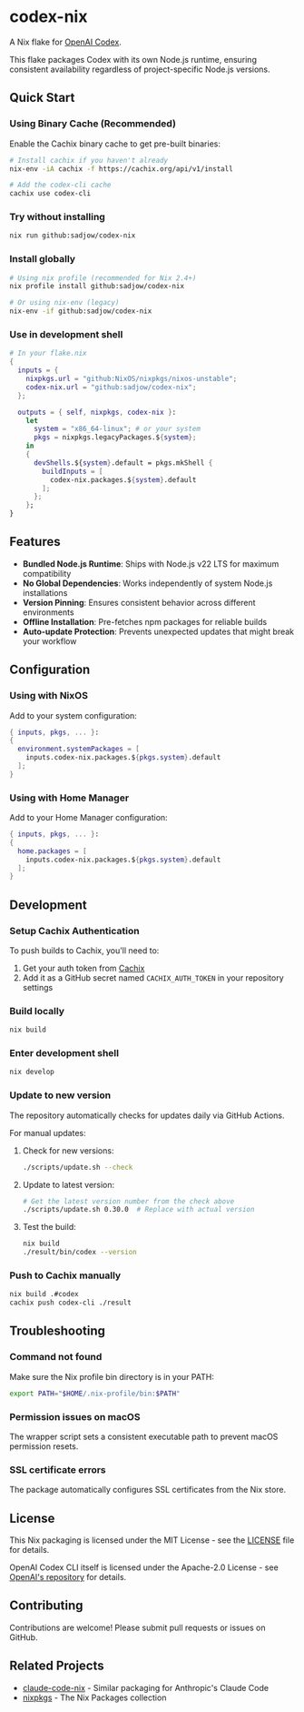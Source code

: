 # codex-nix

A Nix flake for [OpenAI Codex](https://github.com/openai/codex).

This flake packages Codex with its own Node.js runtime, ensuring consistent availability regardless of project-specific Node.js versions.

## Quick Start

### Using Binary Cache (Recommended)

Enable the Cachix binary cache to get pre-built binaries:

```bash
# Install cachix if you haven't already
nix-env -iA cachix -f https://cachix.org/api/v1/install

# Add the codex-cli cache
cachix use codex-cli
```

### Try without installing
```bash
nix run github:sadjow/codex-nix
```

### Install globally
```bash
# Using nix profile (recommended for Nix 2.4+)
nix profile install github:sadjow/codex-nix

# Or using nix-env (legacy)
nix-env -if github:sadjow/codex-nix
```

### Use in development shell
```nix
# In your flake.nix
{
  inputs = {
    nixpkgs.url = "github:NixOS/nixpkgs/nixos-unstable";
    codex-nix.url = "github:sadjow/codex-nix";
  };

  outputs = { self, nixpkgs, codex-nix }:
    let
      system = "x86_64-linux"; # or your system
      pkgs = nixpkgs.legacyPackages.${system};
    in
    {
      devShells.${system}.default = pkgs.mkShell {
        buildInputs = [
          codex-nix.packages.${system}.default
        ];
      };
    };
}
```

## Features

- **Bundled Node.js Runtime**: Ships with Node.js v22 LTS for maximum compatibility
- **No Global Dependencies**: Works independently of system Node.js installations
- **Version Pinning**: Ensures consistent behavior across different environments
- **Offline Installation**: Pre-fetches npm packages for reliable builds
- **Auto-update Protection**: Prevents unexpected updates that might break your workflow

## Configuration

### Using with NixOS

Add to your system configuration:

```nix
{ inputs, pkgs, ... }:
{
  environment.systemPackages = [
    inputs.codex-nix.packages.${pkgs.system}.default
  ];
}
```

### Using with Home Manager

Add to your Home Manager configuration:

```nix
{ inputs, pkgs, ... }:
{
  home.packages = [
    inputs.codex-nix.packages.${pkgs.system}.default
  ];
}
```

## Development

### Setup Cachix Authentication

To push builds to Cachix, you'll need to:

1. Get your auth token from [Cachix](https://app.cachix.org/cache/codex-cli#pull)
2. Add it as a GitHub secret named `CACHIX_AUTH_TOKEN` in your repository settings

### Build locally
```bash
nix build
```

### Enter development shell
```bash
nix develop
```

### Update to new version

The repository automatically checks for updates daily via GitHub Actions. 

For manual updates:

1. Check for new versions:
   ```bash
   ./scripts/update.sh --check
   ```
2. Update to latest version:
   ```bash
   # Get the latest version number from the check above
   ./scripts/update.sh 0.30.0  # Replace with actual version
   ```
3. Test the build:
   ```bash
   nix build
   ./result/bin/codex --version
   ```

### Push to Cachix manually
```bash
nix build .#codex
cachix push codex-cli ./result
```

## Troubleshooting

### Command not found
Make sure the Nix profile bin directory is in your PATH:
```bash
export PATH="$HOME/.nix-profile/bin:$PATH"
```

### Permission issues on macOS
The wrapper script sets a consistent executable path to prevent macOS permission resets.

### SSL certificate errors
The package automatically configures SSL certificates from the Nix store.

## License

This Nix packaging is licensed under the MIT License - see the [LICENSE](LICENSE) file for details.

OpenAI Codex CLI itself is licensed under the Apache-2.0 License - see [OpenAI's repository](https://github.com/openai/codex) for details.

## Contributing

Contributions are welcome! Please submit pull requests or issues on GitHub.

## Related Projects

- [claude-code-nix](https://github.com/sadjow/claude-code-nix) - Similar packaging for Anthropic's Claude Code
- [nixpkgs](https://github.com/NixOS/nixpkgs) - The Nix Packages collection